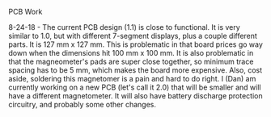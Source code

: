PCB Work


8-24-18 - 
The current PCB design (1.1) is close to functional. It is very similar to 1.0, but with different 7-segment displays, plus a couple different parts. It is 127 mm x 127 mm. This is problematic in that board prices go way down when the dimensions hit 100 mm x 100 mm. It is also problematic in that the magneometer's pads are super close together, so minimum trace spacing has to be 5 mm, which makes the board more expensive. Also, cost aside, soldering this magnetomer is a pain and hard to do right. I (Dan) am currently working on a new PCB (let's call it 2.0) that will be smaller and will have a different magnetometer. It will also have battery discharge protection circuitry, and probably some other changes.   

